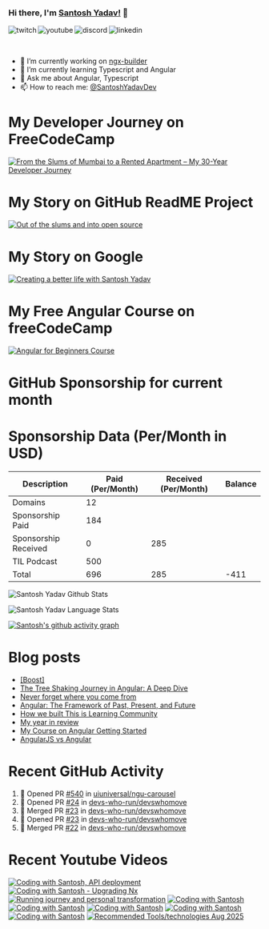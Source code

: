 ### Hi there, I'm [Santosh Yadav!](https://santoshyadav.dev) 👋

<p>
<a href="https://www.twitch.tv/santoshyadavdev">
   <img align="left" alt="twitch" src="https://img.shields.io/badge/Twitch-9146FF?style=for-the-badge&logo=twitch&logoColor=white" />
</a>&nbsp;&nbsp;

<a href="https://www.youtube.com/c/TechTalksWithSantosh">
   <img align="left" alt="youtube" src="https://img.shields.io/badge/YouTube-FF0000?style=for-the-badge&logo=youtube&logoColor=white" />
</a>&nbsp;&nbsp;

<a href="https://discord.gg/m6cNkVfXrQ">
   <img align="left" alt="discord" src="https://img.shields.io/badge/Discord-7289DA?style=for-the-badge&logo=discord&logoColor=white" />
</a>&nbsp;&nbsp;

<a href="https://www.linkedin.com/in/santoshyadavdev/">
   <img align="left" alt="linkedin" src="https://img.shields.io/badge/LinkedIn-0077B5?style=for-the-badge&logo=linkedin&logoColor=white" />
</a>
   


<p/>

<br/>
<p>

- 🔭 I’m currently working on [ngx-builder](https://github.com/ngx-builders)
- 🌱 I’m currently learning Typescript and Angular
- 💬 Ask me about Angular, Typescript
- 📫 How to reach me: [@SantoshYadavDev](https://bsky.app/profile/santoshyadav.dev)

</p>

# My Developer Journey on FreeCodeCamp

[![From the Slums of Mumbai to a Rented Apartment – My 30-Year Developer Journey](https://images.ctfassets.net/s5uo95nf6njh/X5UtU4CujK58wJ0GYMOgX/5c270bf97627dd06134c316de8b95e44/Santosh_Yadav_07.01.2023_055.jpg?w=1200&fm=avif)](https://www.freecodecamp.org/news/my-journey-into-tech-from-slums-of-mumbai-to-my-own-apartment/)

# My Story on GitHub ReadME Project

[![Out of the slums and into open source](https://images.ctfassets.net/s5uo95nf6njh/2GWKJkEH95SEwMoqxEBRoX/3413d6d4c8f05070b9d9c549075b537c/Santosh_Yadav_07.01.2023_001_1.jpg?w=1200&fm=avif)](https://github.com/readme/stories/santosh-yadav)

# My Story on Google 

[![Creating a better life with Santosh Yadav](http://img.youtube.com/vi/RpSdB7BTp_U/0.jpg)](https://youtu.be/RpSdB7BTp_U)

# My Free Angular Course on freeCodeCamp

[![Angular for Beginners Course](http://img.youtube.com/vi/3qBXWUpoPHo/0.jpg)](http://www.youtube.com/watch?v=3qBXWUpoPHo)

# GitHub Sponsorship for current month

<!-- SPONSORSHIP-DATA:START -->
<!-- SPONSORSHIP-DATA:END -->


# Sponsorship Data (Per/Month in USD)

| Description          | Paid (Per/Month) | Received (Per/Month) | Balance |
|----------------------|------------------|----------------------|---------|
| Domains              | 12               |                      |         |
| Sponsorship Paid     | 184              |                      |         |
| Sponsorship Received | 0                | 285                  |         |
| TIL Podcast          | 500              |                      |         |
| Total                | 696              | 285                  |  -411   |

![Santosh Yadav Github Stats](https://github-readme-stats.vercel.app/api?username=SantoshYadavDev&show_icons=true&include_all_commits=true&theme=radical)

![Santosh Yadav Language Stats](https://github-readme-stats.vercel.app/api/top-langs/?username=SantoshYadavDev&layout=compact&theme=radical)

[![Santosh's github activity graph](https://github-readme-activity-graph.vercel.app/graph?username=SantoshYadavDev&theme=github-compact)](https://github.com/ashutosh00710/github-readme-activity-graph)

# Blog posts
<!-- BLOG-POST-LIST:START -->
- [[Boost]](https://dev.to/santoshyadavdev/-1bg4)
- [The Tree Shaking Journey in Angular: A Deep Dive](https://dev.to/this-is-angular/the-tree-shaking-journey-in-angular-a-deep-dive-52ie)
- [Never forget where you come from](https://dev.to/this-is-learning/never-forget-where-you-come-from-5el1)
- [Angular: The Framework of Past, Present, and Future](https://dev.to/this-is-angular/angular-the-framework-of-past-present-and-future-87d)
- [How we built This is Learning Community](https://dev.to/this-is-learning/how-we-built-this-is-learning-community-g34)
- [My year in review](https://dev.to/this-is-learning/my-year-in-review-341d)
- [My Course on Angular Getting Started](https://dev.to/this-is-learning/my-course-on-angular-getting-started-3jec)
- [AngularJS vs Angular](https://dev.to/this-is-angular/angularjs-vs-angular-1gh6)
<!-- BLOG-POST-LIST:END -->

# Recent GitHub Activity
<!--START_SECTION:activity-->
1. 💪 Opened PR [#540](https://github.com/uiuniversal/ngu-carousel/pull/540) in [uiuniversal/ngu-carousel](https://github.com/uiuniversal/ngu-carousel)
2. 💪 Opened PR [#24](https://github.com/devs-who-run/devswhomove/pull/24) in [devs-who-run/devswhomove](https://github.com/devs-who-run/devswhomove)
3. 🎉 Merged PR [#23](https://github.com/devs-who-run/devswhomove/pull/23) in [devs-who-run/devswhomove](https://github.com/devs-who-run/devswhomove)
4. 💪 Opened PR [#23](https://github.com/devs-who-run/devswhomove/pull/23) in [devs-who-run/devswhomove](https://github.com/devs-who-run/devswhomove)
5. 🎉 Merged PR [#22](https://github.com/devs-who-run/devswhomove/pull/22) in [devs-who-run/devswhomove](https://github.com/devs-who-run/devswhomove)
<!--END_SECTION:activity-->

# Recent Youtube Videos
<!-- BEGIN YOUTUBE-CARDS -->
[![Coding with Santosh, API deployment](https://ytcards.demolab.com/?id=9_qTgW35SgM&title=Coding+with+Santosh%2C+API+deployment&lang=en&timestamp=1757721505&background_color=%230d1117&title_color=%23ffffff&stats_color=%23dedede&max_title_lines=1&width=250&border_radius=5 "Coding with Santosh, API deployment")](https://www.youtube.com/watch?v=9_qTgW35SgM)
[![Coding with Santosh - Upgrading Nx](https://ytcards.demolab.com/?id=JbG4XOIfJes&title=Coding+with+Santosh+-+Upgrading+Nx&lang=en&timestamp=1757687190&background_color=%230d1117&title_color=%23ffffff&stats_color=%23dedede&max_title_lines=1&width=250&border_radius=5 "Coding with Santosh - Upgrading Nx")](https://www.youtube.com/watch?v=JbG4XOIfJes)
[![Running journey and personal transformation](https://ytcards.demolab.com/?id=9c-ItgXhaJE&title=Running+journey+and+personal+transformation&lang=en&timestamp=1757447299&background_color=%230d1117&title_color=%23ffffff&stats_color=%23dedede&max_title_lines=1&width=250&border_radius=5 "Running journey and personal transformation")](https://www.youtube.com/watch?v=9c-ItgXhaJE)
[![Coding with Santosh](https://ytcards.demolab.com/?id=0RCFhoJhM20&title=Coding+with+Santosh&lang=en&timestamp=1757147983&background_color=%230d1117&title_color=%23ffffff&stats_color=%23dedede&max_title_lines=1&width=250&border_radius=5 "Coding with Santosh")](https://www.youtube.com/watch?v=0RCFhoJhM20)
[![Coding with Santosh](https://ytcards.demolab.com/?id=C9YQmmA-of8&title=Coding+with+Santosh&lang=en&timestamp=1757062456&background_color=%230d1117&title_color=%23ffffff&stats_color=%23dedede&max_title_lines=1&width=250&border_radius=5 "Coding with Santosh")](https://www.youtube.com/watch?v=C9YQmmA-of8)
[![Coding with Santosh](https://ytcards.demolab.com/?id=JvhGss2b1Zw&title=Coding+with+Santosh&lang=en&timestamp=1756974702&background_color=%230d1117&title_color=%23ffffff&stats_color=%23dedede&max_title_lines=1&width=250&border_radius=5 "Coding with Santosh")](https://www.youtube.com/watch?v=JvhGss2b1Zw)
[![Coding with Santosh](https://ytcards.demolab.com/?id=uFN_p_2dffM&title=Coding+with+Santosh&lang=en&timestamp=1756937727&background_color=%230d1117&title_color=%23ffffff&stats_color=%23dedede&max_title_lines=1&width=250&border_radius=5 "Coding with Santosh")](https://www.youtube.com/watch?v=uFN_p_2dffM)
[![Coding with Santosh](https://ytcards.demolab.com/?id=G4mA5yMu-a8&title=Coding+with+Santosh&lang=en&timestamp=1756802087&background_color=%230d1117&title_color=%23ffffff&stats_color=%23dedede&max_title_lines=1&width=250&border_radius=5 "Coding with Santosh")](https://www.youtube.com/watch?v=G4mA5yMu-a8)
[![Recommended Tools/technologies Aug 2025](https://ytcards.demolab.com/?id=LWKcsZK-g88&title=Recommended+Tools%2Ftechnologies+Aug+2025&lang=en&timestamp=1756542189&background_color=%230d1117&title_color=%23ffffff&stats_color=%23dedede&max_title_lines=1&width=250&border_radius=5 "Recommended Tools/technologies Aug 2025")](https://www.youtube.com/watch?v=LWKcsZK-g88)
<!-- END YOUTUBE-CARDS -->
